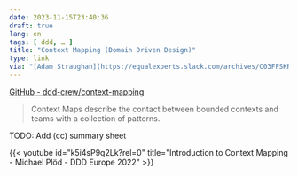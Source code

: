 ```yaml
---
date: 2023-11-15T23:40:36
draft: true
lang: en
tags: [ ddd, … ]
title: "Context Mapping (Domain Driven Design)"
type: link
via: "[Adam Straughan](https://equalexperts.slack.com/archives/C03FFSKR9PU/p1700044312884059)"
---
```


[GitHub - ddd-crew/context-mapping](https://github.com/ddd-crew/context-mapping)

> Context Maps describe the contact between bounded contexts and teams with a collection of patterns.

TODO: Add (cc) summary sheet

{{< youtube id="k5i4sP9q2Lk?rel=0" title="Introduction to Context Mapping - Michael Plöd - DDD Europe 2022" >}}

